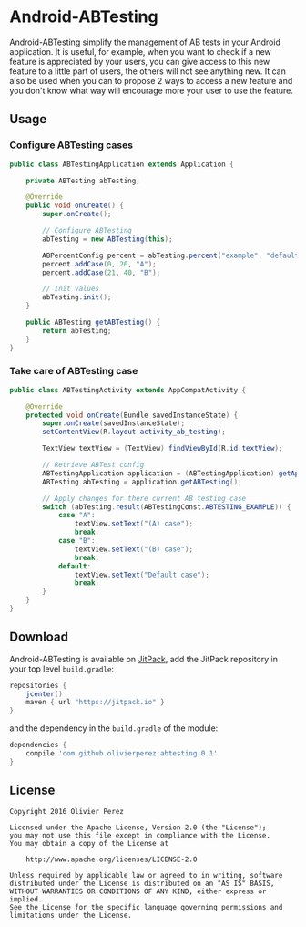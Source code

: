 # Android-ABTesting

Android-ABTesting simplify the management of AB tests in your Android application.
It is useful, for example, when you want to check if a new feature is appreciated by your users, you can give access to this new feature to a little part of users, the others will not see anything new.
It can also be used when you can to propose 2 ways to access a new feature and you don't know what way will encourage more your user to use the feature.

## Usage

### Configure ABTesting cases

```java
public class ABTestingApplication extends Application {

    private ABTesting abTesting;

    @Override
    public void onCreate() {
        super.onCreate();

        // Configure ABTesting
        abTesting = new ABTesting(this);

        ABPercentConfig percent = abTesting.percent("example", "default");
        percent.addCase(0, 20, "A");
        percent.addCase(21, 40, "B");

        // Init values
        abTesting.init();
    }

    public ABTesting getABTesting() {
        return abTesting;
    }
}
```

### Take care of ABTesting case

```java
public class ABTestingActivity extends AppCompatActivity {

    @Override
    protected void onCreate(Bundle savedInstanceState) {
        super.onCreate(savedInstanceState);
        setContentView(R.layout.activity_ab_testing);

        TextView textView = (TextView) findViewById(R.id.textView);

        // Retrieve ABTest config
        ABTestingApplication application = (ABTestingApplication) getApplication();
        ABTesting abTesting = application.getABTesting();

        // Apply changes for there current AB testing case
        switch (abTesting.result(ABTestingConst.ABTESTING_EXAMPLE)) {
            case "A":
                textView.setText("(A) case");
                break;
            case "B":
                textView.setText("(B) case");
                break;
            default:
                textView.setText("Default case");
                break;
        }
    }
}
```

## Download

Android-ABTesting is available on [JitPack](https://jitpack.io/#olivierperez/android-abtesting),
add the JitPack repository in your top level `build.gradle`:
```gradle
repositories {
    jcenter()
    maven { url "https://jitpack.io" }
}
```
and the dependency in the `build.gradle` of the module:

```gradle
dependencies {
    compile 'com.github.olivierperez:abtesting:0.1'
}
```

## License

    Copyright 2016 Olivier Perez

    Licensed under the Apache License, Version 2.0 (the "License");
    you may not use this file except in compliance with the License.
    You may obtain a copy of the License at

        http://www.apache.org/licenses/LICENSE-2.0

    Unless required by applicable law or agreed to in writing, software
    distributed under the License is distributed on an "AS IS" BASIS,
    WITHOUT WARRANTIES OR CONDITIONS OF ANY KIND, either express or implied.
    See the License for the specific language governing permissions and
    limitations under the License.
